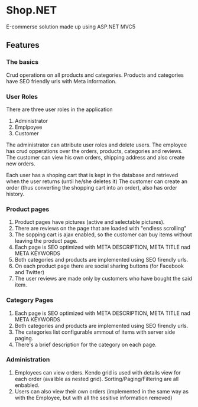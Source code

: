Shop.NET
========

Е-commerse solution made up using ASP.NET MVC5

Features
------------

### The basics

Crud operations on all products and categories. Products and categories have SEO friendly urls with Meta information.

### User Roles

There are three user roles in the application

1. Administrator
2. Emplpoyee
3. Customer

The administrator can attribute user roles and delete users.
The employee has crud opperations over the orders, products, categories and reviews.
The customer can view his own orders, shipping address and also create new orders.

Each user has a shoping cart that is kept in the database and retrieved when the user returns (until he/she deletes it)
The customer can create an order (thus converting the shopping cart into an order), also has order history.

### Product pages

1. Product pages have pictures (active and selectable pictures).
2. There are reviews on the page that are loaded with "endless scrolling"
3. The sopping cart is ajax enabled, so the customer can buy items without leaving the product page.
4. Each page is SEO optimized with META DESCRIPTION, META TITLE nad META KEYWORDS
5. Both categories and products are implemented using SEO firendly urls.
6. On each product page there are social sharing buttons (for Facebook and Twitter)
7. The user reviews are made only by customers who have bought the said item. 

### Category Pages

1. Each page is SEO optimized with META DESCRIPTION, META TITLE nad META KEYWORDS
2. Both categories and products are implemented using SEO firendly urls.
3. The categories list configurable ammout of items with server side paging.
4. There's a brief description for the category on each page.

### Administration

1. Employees can view orders. Kendo grid is used with details view for each order (avalible as nested grid). Sorting/Paging/Filtering are all enbabled.
2. Users can also view their own orders (implemented in the same way as with the Employee, but with all the sesitive information removed)
